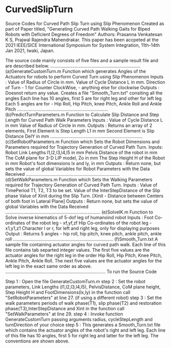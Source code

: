 # CurvedSlipTurn
 Source Codes for Curved Path Slip Turn using Slip Phenomenon
 Created as part of Paper titled,  "Generating Curved Path Walking Gaits for Biped Robots with Deficient Degrees of Freedom"
 Authors: Prasanna Venkatesan K S, Prajwal Rajendra Mahendrakar. This paper has been accpeted at the 2021 IEEE/SICE International Symposium for System Integration, 11th-14th Jan 2021, Iwaki, Japan. 


The source code mainly consists of five files and a sample result file and are described below.
......................................................................
(a)GenerateCustomTurn.m
Function which generates Angles of the Actuators for robots to perform Curved Turn using Slip Phenomenon
Inputs	:   Value of Radius of Circle in mm.
	    Value of Cycle Distance L in mm.
	    Direction of Turn - 1 for Counter ClockWise, 
            	              - anything else for clockwise
Outputs :   Doesnot return any value.
	    Creates a file "Smooth_Turn.txt" consiting all the angles
            Each line has 10 angles, first 5 are for right leg and other
            for left leg
            Each 5 angles are for - Hip Roll, Hip Pitch, knee Pitch, Ankle
            Roll and Ankle Pitch
.......................................................................
(b)PredictTurnParameters.m
Function to Calculate Slip Distance and Step Length for Curved Path Walk Parameters
Inputs	:   Value of Cycle Distance L in mm
            Value of Radius of Circle in mm.
Outputs	:   Returns an array of 2 elements,
            First Element is Step Length L1 in mm
            Second Element is Slip Distance DelY in mm
........................................................................
(c)SetRobotParameters.m
Function which Sets the Robot Dimensions and Parameters required for Trajectory
Generation of Curved Path Turn.
Inputs:	    Robot Link Lengths l1,l2,l3,l4,l5 in mm
            Pelvis Distance of the robot in mm
            The CoM plane for 3-D LIP model, Zo in mm
            The Step Height H of the Robot in mm
            Robot's foot dimensions lx and ly, in mm
Outputs	:   Return none, but sets the value of global Variables for Robot Parameters with the
            Data Received
.........................................................................
(d)SetWalkParameters.m
Function which Sets the Walking Parameters required for Trajectory
Generation of Curved Path Turn.
Inputs	:   Value of TimePeriod T1, T2, T3 to be set.
            Value of the InterStepDistance of the Slip phase
            Value of Xinit during the Slip Turn.
            [Xinit - Distance between Centers of both foot in Lateral Plane]
Outputs	:   Return none, but sets the value of global Variables with the
            Data Received
..........................................................................
(e)SolveIK.m
Function to Solve inverse kinematics of 5-dof leg of humanoind robot
Inputs	:   Foot Co-ordinates of the robot leg - xf,yf,zf
            Hip Co-ordinates of the robot leg - x1,y1,z1
            Character l or r, for left and right leg, only for displaying
            purposes
Output	:   Returns 5 angles - hip roll, hip pitch, knee pitch, ankle pitch, ankle roll
..............................................................................
(f)Smooth_Turn.txt
A sample file containing actuator angles for curved path walk.
Each line of this file contains tab separted integer values. The first five values are the actuator angles for the right leg in the order Hip Roll, Hip Pitch, Knee Pitch, Ankle Pitch, Ankle Roll. The next five values are the actuator angles for the left leg in the exact same order as above.
..............................................................................
To run the Source Code

Step 1 : Open the file GenerateCustomTurn.m
step 2 : Set the robot parameters, Link Lengths (l1,l2,l3,l4,l5), PelvisDistance, CoM plane height, Step Height H and FootDimensions(lx,ly) in the function call "SetRobotParameters" at line 27. (if using a different robot)
step 3 : Set the walk parameters periods of walk phase(T1), slip phase(T2) and restoration phase(T3),InterStepDistance and Xint in the function call "SetWalkParameters" at line 29. 
step 4 : Invoke function GenerateCustomTurn passing arguments radius, cycleStepLength and turnDirection of your choice
step 5 : This generates a Smooth_Turn.txt file which contains the actuator angles of the robot's right and left leg. Each line of this file has 10 angles, first 5 for right leg and latter for the left leg. The conventions are shown above.
